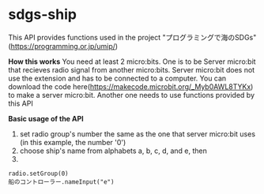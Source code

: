 # sdgs-ship



This API provides functions used in the project "プログラミングで海のSDGs" (https://programming.or.jp/umip/)

**How this works**
You need at least 2 micro:bits.
One is to be Server micro:bit that recieves radio signal from another micro:bits. Server micro:bit does not use the extension and has to be connected to a computer. You can download the code here(https://makecode.microbit.org/_Myb0AWL8TYKx) to make a server micro:bit.
Another one needs to use functions provided by this API

**Basic usage of the API**

1. set radio group's number the same as the one that server micro:bit uses (in this example, the number '0')
2. choose ship's name from alphabets a, b, c, d, and e, then 
3. 
```
radio.setGroup(0)
船のコントローラー.nameInput("e")

```

